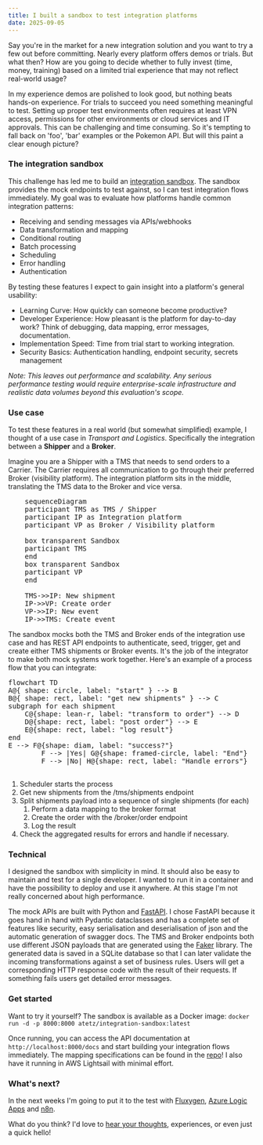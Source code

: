 ```yaml
---
title: I built a sandbox to test integration platforms
date: 2025-09-05
---
```

Say you're in the market for a new integration solution and you want to try a few out before committing. Nearly every platform offers demos or trials. But what then? How are you going to decide whether to fully invest (time, money, training) based on a limited trial experience that may not reflect real-world usage?

In my experience demos are polished to look good, but nothing beats hands-on experience. For trials to succeed you need something meaningful to test. Setting up proper test environments often requires at least VPN access, permissions for other environments or cloud services and IT approvals. This can be challenging and time consuming. So it's tempting to fall back on 'foo', 'bar' examples or the Pokemon API. But will this paint a clear enough picture?

### The integration sandbox 
This challenge has led me to build an [integration sandbox](https://github.com/atetz/integration-sandbox). The sandbox provides the mock endpoints to test against, so I can test integration flows immediately. My goal was to evaluate how platforms handle common integration patterns:
- Receiving and sending messages via APIs/webhooks
- Data transformation and mapping
- Conditional routing
- Batch processing
- Scheduling
- Error handling
- Authentication

By testing these features I expect to gain insight into a platform's general usability:
- Learning Curve: How quickly can someone become productive?
- Developer Experience: How pleasant is the platform for day-to-day work? Think of debugging, data mapping, error messages, documentation.
- Implementation Speed: Time from trial start to working integration.
- Security Basics: Authentication handling, endpoint security, secrets management

*Note: This leaves out performance and scalability. Any serious performance testing would require enterprise-scale infrastructure and realistic data volumes beyond this evaluation's scope.*

### Use case
To test these features in a real world (but somewhat simplified) example, I thought of a use case in _Transport and Logistics_. Specifically the integration between a __Shipper__ and a __Broker__.  

Imagine you are a Shipper with a TMS that needs to send orders to a Carrier. The Carrier requires all communication to go through their preferred Broker (visibility platform).
The integration platform sits in the middle, translating the TMS data to the Broker and vice versa.

<pre class="mermaid">
	sequenceDiagram
	participant TMS as TMS / Shipper
	participant IP as Integration platform
	participant VP as Broker / Visibility platform
	
	box transparent Sandbox
	participant TMS
	end
	box transparent Sandbox
	participant VP
	end

	TMS->>IP: New shipment
	IP->>VP: Create order
	VP->>IP: New event
	IP->>TMS: Create event
</pre>

The sandbox mocks both the TMS and Broker ends of the integration use case and has REST API endpoints to authenticate, seed, trigger, get and create either TMS shipments or Broker events. It's the job of the integrator to make both mock systems work together. Here's an example of a process flow that you can integrate:

<pre class="mermaid">
flowchart TD
A@{ shape: circle, label: "start" } --> B
B@{ shape: rect, label: "get new shipments" } --> C
subgraph for each shipment
	C@{shape: lean-r, label: "transform to order"} --> D
	D@{shape: rect, label: "post order"} --> E
	E@{shape: rect, label: "log result"}
end
E --> F@{shape: diam, label: "success?"}
		F --> |Yes| G@{shape: framed-circle, label: "End"}
		F --> |No| H@{shape: rect, label: "Handle errors"}
 
</pre>

1. Scheduler starts the process
2. Get new shipments from the /tms/shipments endpoint
3. Split shipments payload into a sequence of single shipments (for each)
	1. Perform a data mapping to the broker format
	2. Create the order with the /broker/order endpoint
	3. Log the result
4. Check the aggregated results for errors and handle if necessary.

### Technical
I designed the sandbox with simplicity in mind. It should also be easy to maintain and test for a single developer. I wanted to run it in a container and have the possibility to deploy and use it anywhere. At this stage I'm not really concerned about high performance. 

The mock APIs are built with Python and [FastAPI](https://fastapi.tiangolo.com/). I chose FastAPI because it goes hand in hand with Pydantic dataclasses and has a complete set of features like security, easy serialisation and deserialisation of json and the automatic generation of swagger docs. The TMS and Broker endpoints both use different JSON payloads that are generated using the [Faker](https://faker.readthedocs.io/en/master/) library. The generated data is saved in a SQLite database so that I can later validate the incoming transformations against a set of business rules. Users will get a corresponding HTTP response code with the result of their requests. If something fails users get detailed error messages.

### Get started
Want to try it yourself? The sandbox is available as a Docker image:
`docker run -d -p 8000:8000 atetz/integration-sandbox:latest`

Once running, you can access the API documentation at `http://localhost:8000/docs` and start building your integration flows immediately. The mapping specifications can be found in the [repo](https://github.com/atetz/integration-sandbox/tree/main/docs/integrations)!
I also have it running in AWS Lightsail with minimal effort.

### What's next?
In the next weeks I'm going to put it to the test with [Fluxygen](https://fluxygen.com/), [Azure Logic Apps](https://azure.microsoft.com/en-us/products/logic-apps/) and [n8n](https://n8n.io/).

What do you think? I'd love to [hear your thoughts](https://data-integration.dev/contact/), experiences, or even just a quick hello!